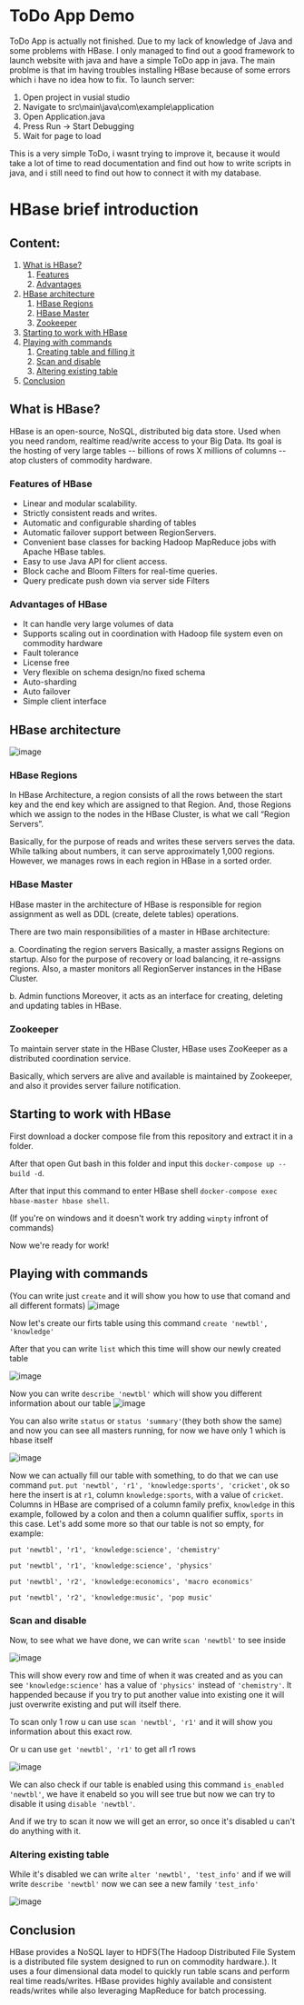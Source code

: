 # ToDo App Demo

ToDo App is actually not finished. Due to my lack of knowledge of Java and some problems with HBase.
I only managed to find out a good framework to launch website with java and have a simple ToDo app in java.
The main problme is that im having troubles installing HBase because of some errors which i have no idea how to fix.
To launch server:
1. Open project in vusial studio
2. Navigate to src\main\java\com\example\application
3. Open Application.java
4. Press Run -> Start Debugging
5. Wait for page to load

This is a very simple ToDo, i wasnt trying to improve it, because it would take a lot of time to read documentation and find out how to write scripts in java, and i still need to find out how to connect it with my database.









# HBase brief introduction

## Content:
1. [What is HBase?](#what-is-hbase)
   1. [Features](#features-of-hbase)
   2. [Advantages](#advantages-of-hbase)
2. [HBase architecture](#hbase-architecture)
   1. [HBase Regions](#hbase-regions) 
   2. [HBase Master](#hbase-master)
   3. [Zookeeper](#zookeeper)
3. [Starting to work with HBase](#starting-to-work-with-hbase)
4. [Playing with commands](#playing-with-commands)
   1. [Creating table and filling it](#creating-table-and-filling-it)
   2. [Scan and disable](#scan-and-disable)
   3. [Altering existing table](#altering-existing-table)
5. [Conclusion](#conclusion)

## What is HBase?
HBase is an open-source, NoSQL, distributed big data store. Used when you need random, realtime read/write access to your Big Data. Its goal is the hosting of very large tables -- billions of rows X millions of columns -- atop clusters of commodity hardware.

### Features of HBase
- Linear and modular scalability.
- Strictly consistent reads and writes.
- Automatic and configurable sharding of tables
- Automatic failover support between RegionServers.
- Convenient base classes for backing Hadoop MapReduce jobs with Apache HBase tables.
- Easy to use Java API for client access.
- Block cache and Bloom Filters for real-time queries.
- Query predicate push down via server side Filters

### Advantages of HBase
- It can handle very large volumes of data
- Supports scaling out in coordination with Hadoop file system even on commodity hardware
- Fault tolerance
- License free
- Very flexible on schema design/no fixed schema
- Auto-sharding
- Auto failover
- Simple client interface

## HBase architecture

![image](https://miro.medium.com/max/1400/1*GhFrq32hXR7XNPNp6ywmmg.png)

### HBase Regions

In HBase Architecture, a region consists of all the rows between the start key and the end key which are assigned to that Region. And, those Regions which we assign to the nodes in the HBase Cluster, is what we call “Region Servers”.

Basically, for the purpose of reads and writes these servers serves the data. While talking about numbers, it can serve approximately 1,000 regions. However, we manages rows in each region in HBase in a sorted order.

### HBase Master

HBase master in the architecture of HBase is responsible for region assignment as well as DDL (create, delete tables) operations.

There are two main responsibilities of a master in HBase architecture:

a. Coordinating the region servers
Basically, a master assigns Regions on startup. Also for the purpose of recovery or load balancing, it re-assigns regions.
Also, a master monitors all RegionServer instances in the HBase Cluster.

b. Admin functions
Moreover, it acts as an interface for creating, deleting and updating tables in HBase.

### Zookeeper

To maintain server state in the HBase Cluster, HBase uses ZooKeeper as a distributed coordination service.

Basically, which servers are alive and available is maintained by Zookeeper, and also it provides server failure notification.

## Starting to work with HBase

First download a docker compose file from this repository and extract it in a folder.

After that open Gut bash in this folder and input this `docker-compose up --build -d`.

After that input this command to enter HBase shell `docker-compose exec hbase-master hbase shell`.

(If you're on windows and it doesn't work try adding `winpty` infront of commands)

Now we're ready for work!


## Playing with commands

(You can write just `create` and it will show you how to use that comand and all different formats)
![image](https://user-images.githubusercontent.com/70970346/167012612-01a7f9ee-73ee-4620-84e4-32f252c09cf7.png)

Now let's create our firts table using this command `create 'newtbl', 'knowledge'`

After that you can write `list` which this time will show our newly created table

![image](https://user-images.githubusercontent.com/70970346/167012822-af55a586-e72a-422a-8363-a3260d5cd181.png)

Now you can write `describe 'newtbl'` which will show you different information about our table
![image](https://user-images.githubusercontent.com/70970346/167013139-74f80402-83e9-41ad-a13f-6b9f10b3698c.png)

You can also write `status` or `status 'summary'`(they both show the same) and now you can see all masters running, for now we have only 1 which is hbase itself

![image](https://user-images.githubusercontent.com/70970346/167013568-ea4925ca-017a-4597-b37e-465666c9f3bf.png)

Now we can actually fill our table with something, to do that we can use command `put`.
`put 'newtbl', 'r1', 'knowledge:sports', 'cricket'`, ok so here the insert is at `r1`, column `knowledge:sports`, with a value of `cricket`. Columns in HBase are comprised of a column family prefix, `knowledge` in this example, followed by a colon and then a column qualifier suffix, `sports` in this case.
Let's add some more so that our table is not so empty, for example:

`put 'newtbl', 'r1', 'knowledge:science', 'chemistry'`

`put 'newtbl', 'r1', 'knowledge:science', 'physics'`

`put 'newtbl', 'r2', 'knowledge:economics', 'macro economics'`

`put 'newtbl', 'r2', 'knowledge:music', 'pop music'`

### Scan and disable

Now, to see what we have done, we can write `scan 'newtbl'` to see inside

![image](https://user-images.githubusercontent.com/70970346/167015651-3add7a59-83d9-4db9-b917-a21d0f4f5c5d.png)

This will show every row and time of when it was created and as you can see `'knowledge:science'` has a value of `'physics'` instead of `'chemistry'`. It happended because if you try to put another value into existing one it will just overwrite existing and put will itself there.

To scan only 1 row u can use `scan 'newtbl', 'r1'` and it will show you information about this exact row.

Or u can use `get 'newtbl', 'r1'` to get all r1 rows

![image](https://user-images.githubusercontent.com/70970346/167018085-518fd425-e0bf-481b-ba4b-8bf2552cdc2c.png)


We can also check if our table is enabled using this command `is_enabled 'newtbl'`, we have it enabeld so you will see true but now we can try to disable it using `disable 'newtbl'`.

And if we  try to scan it now we will get an error, so once it's disabled u can't do anything with it.

### Altering existing table

While it's disabled we can write `alter 'newtbl', 'test_info'` and if we will write `describe 'newtbl'` now we can see a new family `'test_info'`

![image](https://user-images.githubusercontent.com/70970346/167018728-1c5f81e8-7427-4f19-9efb-5e8237010a21.png)

## Conclusion

HBase provides a NoSQL layer to HDFS(The Hadoop Distributed File System is a distributed file system designed to run on commodity hardware.). It uses a four dimensional data model to quickly run table scans and perform real time reads/writes. HBase provides highly available and consistent reads/writes while also leveraging MapReduce for batch processing.
